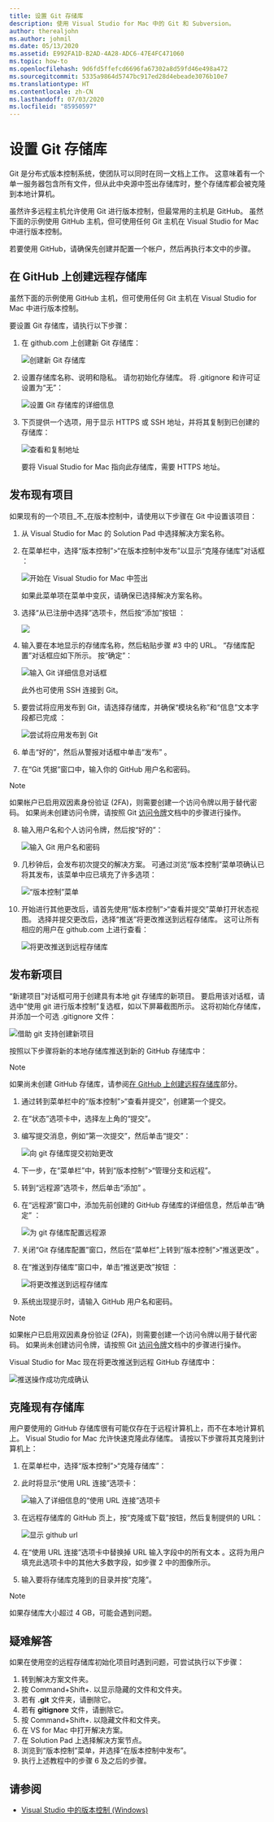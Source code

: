 ```yaml
---
title: 设置 Git 存储库
description: 使用 Visual Studio for Mac 中的 Git 和 Subversion。
author: therealjohn
ms.author: johmil
ms.date: 05/13/2020
ms.assetid: E992FA1D-B2AD-4A28-ADC6-47E4FC471060
ms.topic: how-to
ms.openlocfilehash: 9d6fd5ffefcd6696fa67302a8d59fd46e498a472
ms.sourcegitcommit: 5335a9864d5747bc917ed28d4ebeade3076b10e7
ms.translationtype: HT
ms.contentlocale: zh-CN
ms.lasthandoff: 07/03/2020
ms.locfileid: "85950597"
---
```

# <a name="set-up-a-git-repository"></a>设置 Git 存储库

Git 是分布式版本控制系统，使团队可以同时在同一文档上工作。 这意味着有一个单一服务器包含所有文件，但从此中央源中签出存储库时，整个存储库都会被克隆到本地计算机。

虽然许多远程主机允许使用 Git 进行版本控制，但最常用的主机是 GitHub。 虽然下面的示例使用 GitHub 主机，但可使用任何 Git 主机在 Visual Studio for Mac 中进行版本控制。

若要使用 GitHub，请确保先创建并配置一个帐户，然后再执行本文中的步骤。

## <a name="creating-a-remote-repo-on-github"></a>在 GitHub 上创建远程存储库

虽然下面的示例使用 GitHub 主机，但可使用任何 Git 主机在 Visual Studio for Mac 中进行版本控制。

要设置 Git 存储库，请执行以下步骤：

1. 在 github.com 上创建新 Git 存储库：

    ![创建新 Git 存储库](media/version-control-git1-sml.png)

2. 设置存储库名称、说明和隐私。 请勿初始化存储库。 将 .gitignore 和许可证设置为“无”：

    ![设置 Git 存储库的详细信息](media/version-control-git2.png)

3. 下页提供一个选项，用于显示 HTTPS 或 SSH 地址，并将其复制到已创建的存储库：

    ![查看和复制地址](media/version-control-git3.png)

   要将 Visual Studio for Mac 指向此存储库，需要 HTTPS 地址。

## <a name="publishing-an-existing-project"></a>发布现有项目

如果现有的一个项目_不_在版本控制中，请使用以下步骤在 Git 中设置该项目：

1. 从 Visual Studio for Mac 的 Solution Pad 中选择解决方案名称。

2. 在菜单栏中，选择“版本控制”>“在版本控制中发布”以显示“克隆存储库”对话框 ：

    ![开始在 Visual Studio for Mac 中签出](media/version-control-git4.png)

    如果此菜单项在菜单中变灰，请确保已选择解决方案名称。

3. 选择“从已注册中选择”选项卡，然后按“添加”按钮 ：

    ![](media/version-control-git5.png)

4. 输入要在本地显示的存储库名称，然后粘贴步骤 #3 中的 URL。 “存储库配置”对话框应如下所示。 按“确定”：

    ![输入 Git 详细信息对话框](media/version-control-git6.png)

    此外也可使用 SSH 连接到 Git。

5. 要尝试将应用发布到 Git，请选择存储库，并确保“模块名称”和“信息”文本字段都已完成 ：

    ![尝试将应用发布到 Git](media/version-control-git7.png)

6. 单击“好的”，然后从警报对话框中单击“发布” 。

7. 在“Git 凭据”窗口中，输入你的 GitHub 用户名和密码。 

> [!NOTE]
> 如果帐户已启用双因素身份验证 (2FA)，则需要创建一个访问令牌以用于替代密码。 如果尚未创建访问令牌，请按照 Git [访问令牌](https://help.github.com/articles/creating-an-access-token-for-command-line-use/)文档中的步骤进行操作。

8. 输入用户名和个人访问令牌，然后按“好的”：

    ![输入 Git 用户名和密码](media/version-control-git9-sml.png)

9. 几秒钟后，会发布初次提交的解决方案。 可通过浏览“版本控制”菜单项确认已将其发布，该菜单中应已填充了许多选项：

    ![“版本控制”菜单](media/version-control-git10.png)

10. 开始进行其他更改后，请首先使用“版本控制”>“查看并提交”菜单打开状态视图。 选择并提交更改后，选择“推送”将更改推送到远程存储库。 这可让所有相应的用户在 github.com 上进行查看：

    ![将更改推送到远程存储库](media/version-control-git11.png)

## <a name="publishing-a-new-project"></a>发布新项目

“新建项目”对话框可用于创建具有本地 git 存储库的新项目。 要启用该对话框，请选中“使用 git 进行版本控制”复选框，如以下屏幕截图所示。 这将初始化存储库，并添加一个可选 .gitignore 文件：

![借助 git 支持创建新项目](media/version-control-git-publish-new1.png)

按照以下步骤将新的本地存储库推送到新的 GitHub 存储库中：

> [!NOTE]
> 如果尚未创建 GitHub 存储库，请参阅[在 GitHub 上创建远程存储库](#creating-a-remote-repo-on-github)部分。

1. 通过转到菜单栏中的“版本控制”>“查看并提交”，创建第一个提交。

2. 在“状态”选项卡中，选择左上角的“提交”。

3. 编写提交消息，例如“第一次提交”，然后单击“提交”：

    ![向 git 存储库提交初始更改](media/version-control-git-publish-new2.png)

4. 下一步，在“菜单栏”中，转到“版本控制”>“管理分支和远程”。

5. 转到“远程源”选项卡，然后单击“添加” 。

6. 在“远程源”窗口中，添加先前创建的 GitHub 存储库的详细信息，然后单击“确定” ：

    ![为 git 存储库配置远程源](media/version-control-git-publish-new3.png)

7. 关闭“Git 存储库配置”窗口，然后在“菜单栏”上转到“版本控制”>“推送更改” 。

8. 在“推送到存储库”窗口中，单击“推送更改”按钮 ：

    ![将更改推送到远程存储库](media/version-control-git-publish-new4.png)

9. 系统出现提示时，请输入 GitHub 用户名和密码。

> [!NOTE]
> 如果帐户已启用双因素身份验证 (2FA)，则需要创建一个访问令牌以用于替代密码。 如果尚未创建访问令牌，请按照 Git [访问令牌](https://help.github.com/articles/creating-an-access-token-for-command-line-use/)文档中的步骤进行操作。

Visual Studio for Mac 现在将更改推送到远程 GitHub 存储库中：

![推送操作成功完成确认](media/version-control-git11.png)

## <a name="clone-an-existing-repository"></a>克隆现有存储库

用户要使用的 GitHub 存储库很有可能仅存在于远程计算机上，而不在本地计算机上。 Visual Studio for Mac 允许快速克隆此存储库。 请按以下步骤将其克隆到计算机上：

1. 在菜单栏中，选择“版本控制”>“克隆存储库”：

2. 此时将显示“使用 URL 连接”选项卡：

    ![输入了详细信息的“使用 URL 连接”选项卡](media/version-control-git13.png)

3. 在远程存储库的 GitHub 页上，按“克隆或下载”按钮，然后复制提供的 URL：

    ![显示 github url](media/version-control-git14.png)

4. 在“使用 URL 连接”选项卡中替换掉 URL 输入字段中的所有文本 。这将为用户填充此选项卡中的其他大多数字段，如步骤 2 中的图像所示。

5. 输入要将存储库克隆到的目录并按“克隆”。

> [!NOTE]
> 如果存储库大小超过 4 GB，可能会遇到问题。

## <a name="troubleshooting"></a>疑难解答

如果在使用空的远程存储库初始化项目时遇到问题，可尝试执行以下步骤：

1. 转到解决方案文件夹。
1. 按 Command+Shift+.  以显示隐藏的文件和文件夹。
1. 若有 **.git** 文件夹，请删除它。
1. 若有 **gitignore** 文件，请删除它。
1. 按 Command+Shift+.  以隐藏文件和文件夹。
1. 在 VS for Mac 中打开解决方案。
1. 在 Solution Pad 上选择解决方案节点。
1. 浏览到“版本控制”菜单，并选择“在版本控制中发布”。
1. 执行上述教程中的步骤 6 及之后的步骤。

## <a name="see-also"></a>请参阅

- [Visual Studio 中的版本控制 (Windows)](/visualstudio/version-control/)
